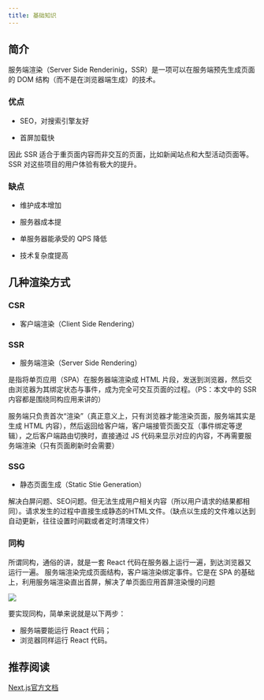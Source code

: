 ```yaml
---
title: 基础知识
---
```


## 简介

服务端渲染（Server Side Renderinig，SSR）是一项可以在服务端预先生成页面的 DOM 结构（而不是在浏览器端生成）的技术。

### 优点

- SEO，对搜索引擎友好

- 首屏加载快

因此 SSR 适合于重页面内容而非交互的页面，比如新闻站点和大型活动页面等。SSR 对这些项目的用户体验有极大的提升。

### 缺点

- 维护成本增加

- 服务器成本提

- 单服务器能承受的 QPS 降低

- 技术复杂度提高

## 几种渲染方式

### CSR

- 客户端渲染（Client Side Rendering）

### SSR

- 服务端渲染（Server Side Rendering）

是指将单页应用（SPA）在服务器端渲染成 HTML 片段，发送到浏览器，然后交由浏览器为其绑定状态与事件，成为完全可交互页面的过程。（PS：本文中的 SSR 内容都是围绕同构应用来讲的）

服务端只负责首次“渲染”（真正意义上，只有浏览器才能渲染页面，服务端其实是生成 HTML 内容），然后返回给客户端，客户端接管页面交互（事件绑定等逻辑），之后客户端路由切换时，直接通过 JS 代码来显示对应的内容，不再需要服务端渲染（只有页面刷新时会需要）

### SSG

- 静态页面生成（Static Stie Generation）

解决白屏问题、SEO问题。但无法生成用户相关内容（所以用户请求的结果都相同）。请求发生的过程中直接生成静态的HTML文件。（缺点以生成的文件难以达到自动更新，往往设置时间戳或者定时清理文件）

### 同构

所谓同构，通俗的讲，就是一套 React 代码在服务器上运行一遍，到达浏览器又运行一遍。 服务端渲染完成页面结构，客户端渲染绑定事件。它是在 SPA 的基础上，利用服务端渲染直出首屏，解决了单页面应用首屏渲染慢的问题

![](https://p3-juejin.byteimg.com/tos-cn-i-k3u1fbpfcp/4e8021f7cdc945a8b4b16c1c2c1e4e8f~tplv-k3u1fbpfcp-zoom-in-crop-mark:1304:0:0:0.awebp)

要实现同构，简单来说就是以下两步：

- 服务端要能运行 React 代码；
- 浏览器同样运行 React 代码。

## 推荐阅读

[Next.js官方文档](https://nextjs.org/docs/basic-features/pages)

